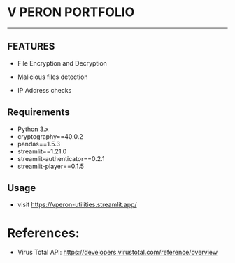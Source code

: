 # V PERON PORTFOLIO
---

## FEATURES

- File Encryption and Decryption

- Malicious files detection

- IP Address checks

## Requirements

- Python 3.x
- cryptography==40.0.2
- pandas==1.5.3
- streamlit==1.21.0
- streamlit-authenticator==0.2.1
- streamlit-player==0.1.5

## Usage

- visit https://vperon-utilities.streamlit.app/ 

# References:

- Virus Total API: https://developers.virustotal.com/reference/overview
